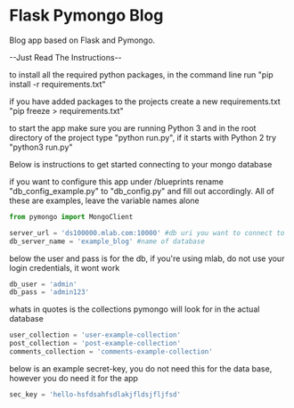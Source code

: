 # Flask Pymongo Blog

Blog app based on Flask and Pymongo.

--Just Read The Instructions--

to install all the required python packages, in the command line run "pip install -r requirements.txt"

if you have added packages to the projects create a new requirements.txt "pip freeze > requirements.txt"

to start the app make sure you are running Python 3 and in the root directory of the project type "python run.py", 
if it starts with Python 2 try "python3 run.py"

Below is instructions to get started connecting to your mongo database

if you want to configure this app under /blueprints rename "db_config_example.py" to "db_config.py" and fill out accordingly.
All of these are examples, leave the variable names alone

```python
from pymongo import MongoClient
```

```python
server_url = 'ds100000.mlab.com:10000' #db uri you want to connect to
db_server_name = 'example_blog' #name of database
```

below the user and pass is for the db, if you're using mlab, do not use your login credentials, it wont work
```python
db_user = 'admin'
db_pass = 'admin123'
```
whats in quotes is the collections pymongo will look for in the actual database
```python
user_collection = 'user-example-collection'
post_collection = 'post-example-collection'
comments_collection = 'comments-example-collection'
```

below is an example secret-key, you do not need this for the
data base, however you do need it for the app
```python
sec_key = 'hello-hsfdsahfsdlakjfldsjfljfsd'
```

